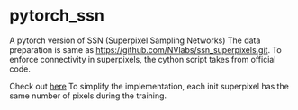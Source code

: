 # pytorch_ssn
A pytorch version of SSN (Superpixel Sampling Networks)
The data preparation is same as https://github.com/NVlabs/ssn_superpixels.git.
To enforce connectivity in superpixels, the cython script takes from official code.


Check out  [here](https://github.com/perrying/ssn-pytorch)
To simplify the implementation, each init superpixel has the same number of pixels during the training.
